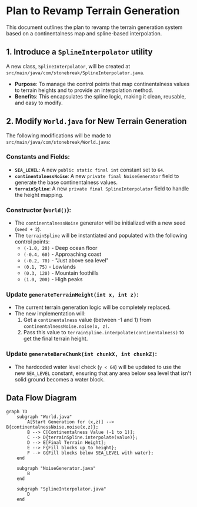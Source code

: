 # Plan to Revamp Terrain Generation

This document outlines the plan to revamp the terrain generation system based on a continentalness map and spline-based interpolation.

## 1. Introduce a `SplineInterpolator` utility

A new class, `SplineInterpolator`, will be created at `src/main/java/com/stonebreak/SplineInterpolator.java`.

- **Purpose**: To manage the control points that map continentalness values to terrain heights and to provide an interpolation method.
- **Benefits**: This encapsulates the spline logic, making it clean, reusable, and easy to modify.

## 2. Modify `World.java` for New Terrain Generation

The following modifications will be made to `src/main/java/com/stonebreak/World.java`:

### Constants and Fields:

-   **`SEA_LEVEL`**: A new `public static final int` constant set to `64`.
-   **`continentalnessNoise`**: A new `private final NoiseGenerator` field to generate the base continentalness values.
-   **`terrainSpline`**: A new `private final SplineInterpolator` field to handle the height mapping.

### Constructor (`World()`):

-   The `continentalnessNoise` generator will be initialized with a new seed (`seed + 2`).
-   The `terrainSpline` will be instantiated and populated with the following control points:
    -   `(-1.0, 20)` - Deep ocean floor
    -   `(-0.4, 60)` - Approaching coast
    -   `(-0.2, 70)` - "Just above sea level"
    -   `(0.1, 75)` - Lowlands
    -   `(0.3, 120)` - Mountain foothills
    -   `(1.0, 200)` - High peaks

### Update `generateTerrainHeight(int x, int z)`:

-   The current terrain generation logic will be completely replaced.
-   The new implementation will:
    1.  Get a `continentalness` value (between -1 and 1) from `continentalnessNoise.noise(x, z)`.
    2.  Pass this value to `terrainSpline.interpolate(continentalness)` to get the final terrain height.

### Update `generateBareChunk(int chunkX, int chunkZ)`:

-   The hardcoded water level check (`y < 64`) will be updated to use the new `SEA_LEVEL` constant, ensuring that any area below sea level that isn't solid ground becomes a water block.

## Data Flow Diagram

```mermaid
graph TD
    subgraph "World.java"
        A[Start Generation for (x,z)] --> B{continentalnessNoise.noise(x,z)};
        B --> C[Continentalness Value (-1 to 1)];
        C --> D{terrainSpline.interpolate(value)};
        D --> E[Final Terrain Height];
        E --> F{Fill blocks up to height};
        F --> G{Fill blocks below SEA_LEVEL with water};
    end

    subgraph "NoiseGenerator.java"
        B
    end

    subgraph "SplineInterpolator.java"
        D
    end